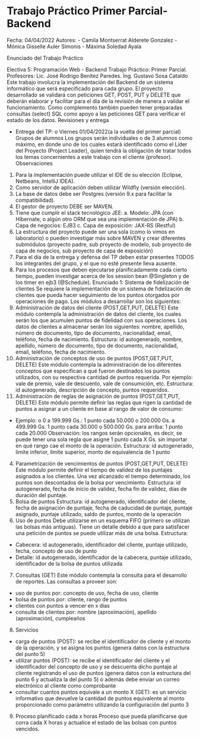 # Trabajo Práctico Primer Parcial-Backend
Fecha: 04/04/2022
Autores:
        - Camila Montserrat Alderete Gonzalez
        - Mónica Gisselle Auler Simonis 
        - Máxima Soledad Ayala
        
Enunciado del Trabajo Práctico


Electiva 5: Programación Web - Backend
Trabajo Práctico: Primer Parcial.
Profesores:
Lic. José Rodrigo Benítez Paredes.
Ing. Gustavo Sosa Cataldo
Este trabajo involucra la implementación del Backend de un sistema informático que será especificado para cada
grupo. El proyecto desarrollado se validará con peticiones GET, POST, PUT y DELETE que deberán elaborar y
facilitar para el día de la revisión de manera a validar el funcionamiento. Como complemento también pueden
tener preparadas consultas (select) SQL como apoyo a las peticiones GET para verificar el estado de los datos.
Revisiones y entrega
- Entrega del TP:
o Viernes 01/04/2022(a la vuelta del primer parcial)
Grupos de alumnos
Los grupos serán individuales o de 3 alumnos como máximo, en donde uno de los cuales estará identificado como
el Líder del Proyecto (Project Leader), quien tendrá la obligación de tratar todos los temas concernientes a este
trabajo con el cliente (profesor).
Observaciones
1) Para la implementación puede utilizar el IDE de su elección (Eclipse, Netbeans, IntelliJ IDEA).
2) Como servidor de aplicación deben utilizar Wildfly (versión elección).
3) La base de datos debe ser Postgres (versión 9.x para facilitar la compatibilidad).
4) El gestor de proyecto DEBE ser MAVEN.
5) Tiene que cumplir el stack tecnológico JEE:
a. Modelo: JPA (con Hibernate, o algún otro ORM que sea una implementación de JPA)
b. Capa de negocios: EJB3
c. Capa de exposición: JAX-RS (Restful)
6) La estructura del proyecto puede ser una sola (como lo vimos en laboratorio) o pueden investigar más
sobre MAVEN y crear diferentes submódulos (proyecto padre, sub proyecto de modelo, sub proyecto de
capa de negocios, sub proyecto de capa de exposición)
7) Para el día de la entrega y defensa del TP deben estar presentes TODOS los integrantes del grupo, y el
que no esté presente lleva ausente.
8) Para los procesos que deben ejecutarse planificadamente cada cierto tiempo, pueden investigar acerca de
los session bean @Singleton y de los timer en ejb3 (@Schedule).
Enunciado 1: Sistema de fidelización de clientes
Se requiere la implementación de un sistema de fidelización de clientes que pueda hacer
seguimiento de los puntos otorgados por operaciones de pago.
Los módulos a desarrollar son los siguientes:
1) Administración de datos del cliente (POST,GET,PUT, DELETE)
Este módulo contempla la administración de datos del cliente, los cuales serán los que
acumulen puntos de fidelidad con sus operaciones.
Los datos de clientes a almacenar serán los siguientes: nombre, apellido, número de
documento, tipo de documento, nacionalidad, email, teléfono, fecha de nacimiento.
Estructura: id autogenerado, nombre, apellido, número de documento, tipo de documento,
nacionalidad, email, teléfono, fecha de nacimiento.
2) Administración de conceptos de uso de puntos (POST,GET,PUT, DELETE)
Este módulo contempla la administración de los diferentes conceptos que especifican a qué
fueron destinados los puntos utilizados, con su respectiva cantidad de puntos requerida. Por
ejemplo: vale de premio, vale de descuento, vale de consumición, etc.
Estructura: id autogenerado, descripción de concepto, puntos requeridos.
3) Administración de reglas de asignación de puntos (POST,GET,PUT, DELETE)
Este módulo permite definir las reglas que rigen la cantidad de puntos a asignar a un cliente en
base al rango de valor de consumo:
- Ejemplo:
o 0 a 199.999 Gs.: 1 punto cada 50.000
o 200.000 Gs. a 499.999 Gs. 1 punto cada 30.000
o 500.000 Gs. para arriba: 1 punto cada 20.000
Observación: los rangos serán opcionales, es decir, se puede tener una sola regla que asigne 1
punto cada X Gs. sin importar en qué rango cae el monto de la operación.
Estructura: id autogenerado, limite inferior, límite superior, monto de equivalencia de 1 punto
4) Parametrización de vencimientos de puntos (POST,GET,PUT, DELETE)
Este módulo permite definir el tiempo de validez de los puntajes asignados a los clientes. Una
vez alcanzado el tiempo determinado, los puntos son descontados de la bolsa por vencimiento.
Estructura: id autogenerado, fecha de inicio de validez, fecha fin de validez, días de duración
del puntaje.
5) Bolsa de puntos
Estructura: id autogenerado, identificador del cliente, fecha de asignación de puntaje, fecha
de caducidad de puntaje, puntaje asignado, puntaje utilizado, saldo de puntos, monto de la
operación
6) Uso de puntos
Debe utilizarse en un esquema FIFO (primero se utilizan las bolsas más antiguas). Tiene un
detalle debido a que para satisfacer una petición de puntos se puede utilizar más de una bolsa.
Estructura:
- Cabecera: id autogenerado, identificador del cliente, puntaje utilizado, fecha, concepto
de uso de punto
- Detalle: id autogenerado, identificador de la cabecera, puntaje utilizado, identificador
de la bolsa de puntos utilizada
7) Consultas (GET)
Este módulo contempla la consulta para el desarrollo de reportes.
Las consultas a proveer son:
- uso de puntos por: concepto de uso, fecha de uso, cliente
- bolsa de puntos por: cliente, rango de puntos
- clientes con puntos a vencer en x días
- consulta de clientes por: nombre (aproximación), apellido (aproximación), cumpleaños
8) Servicios
- carga de puntos (POST): se recibe el identificador de cliente y el monto de la
operación, y se asigna los puntos (genera datos con la estructura del punto 5)
- utilizar puntos (POST): se recibe el identificador del cliente y el identificador del
concepto de uso y se descuenta dicho puntaje al cliente registrando el uso de puntos
(genera datos con la estructura del punto 6 y actualiza la del punto 5)
o además debe enviar un correo electrónico al cliente como comprobante
- consultar cuantos puntos equivale a un monto X (GET): es un servicio informativo
que devuelve la cantidad de puntos equivalente al monto proporcionado como
parámetro utilizando la configuración del punto 3
9) Proceso planificado cada x horas
Proceso que pueda planificarse que corra cada X horas y actualice el estado de las
bolsas con puntos vencidos.
